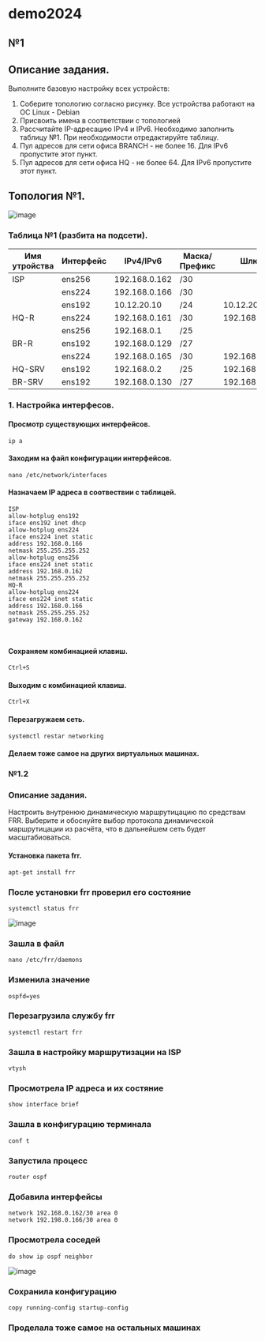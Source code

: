 # demo2024

## №1

## Описание задания.
Выполните базовую настройку всех устройств:

1) Соберите топологию согласно рисунку. Все устройства работают на OC Linux - Debian
2) Присвоить имена в соответствии с топологией
3) Рассчитайте IP-адресацию IPv4 и IPv6. Необходимо заполнить таблицу №1. При необходимости отредактируйте таблицу.
4) Пул адресов для сети офиса BRANCH - не более 16. Для IPv6 пропустите этот пункт.
5) Пул адресов для сети офиса HQ - не более 64. Для IPv6 пропустите этот пункт.
  
## Топология №1.
 ![image](https://github.com/kutluberdinadi/DEMO2024/assets/148868105/91da25bb-955b-43cd-9ddc-ecf6cc8bcb7c)

### Таблица №1 (разбита на подсети).



| Имя утройства | Интерфейс | IPv4/IPv6 | Маска/Префикс | Шлюз | 
| ----------   |    --------  |    --------- | -------- | ------- |
| ISP  | ens256  | 192.168.0.162    |   /30    |          |         
|      | ens224  | 192.168.0.166   |/30  |
|      | ens192 | 10.12.20.10    |/24    | 10.12.20.254 |
| HQ-R |  ens224 | 192.168.0.161    | /30 | 192.168.0.162 |
|      | ens256 | 192.168.0.1   |/25    |  |
| BR-R | ens192 | 192.168.0.129 | /27 |  |
|      | ens224 | 192.168.0.165   |/30    | 192.168.0.166  |
| HQ-SRV | ens192  | 192.168.0.2  | /25 | 192.168.0.1 |
| BR-SRV | ens192  | 192.168.0.130 | /27 | 192.168.0.129 |

### 1. Настройка интерфесов.

#### Просмотр существующих интерфейсов.
```
ip a
```
#### Заходим на файл  конфигурации интерфейсов.
```
nano /etc/network/interfaces
```
#### Назначаем IP адреса в соотвествии с таблицей.
```
ISP
allow-hotplug ens192
iface ens192 inet dhcp
allow-hotplug ens224
iface ens224 inet static
address 192.168.0.166
netmask 255.255.255.252
allow-hotplug ens256
iface ens224 inet static
address 192.168.0.162
netmask 255.255.255.252
HQ-R
allow-hotplug ens224
iface ens224 inet static
address 192.168.0.166
netmask 255.255.255.252
gateway 192.168.0.162



```
#### Сохраняем комбинацией клавиш.
```
Ctrl+S
```
#### Выходим с комбинацией клавиш.
```
Ctrl+X
```
#### Перезагружаем сеть.
```
systemctl restar networking
```
#### Делаем тоже самое на других виртуальных машинах.

### №1.2

### Описание задания.

Настроить внутренюю динамическую маршрутицацию по средствам FRR. Выберите и обоснуйте выбор протокола динамической маршрутицации из расчёта, что в дальнейшем сеть будет масштабиоваться.

#### Установка пакета frr.
```
apt-get install frr   
```
### После установки frr проверил его состояние
```
systemctl status frr
```
![image](https://github.com/kutluberdinadi/DEMO2024/assets/148868105/445538e8-f1e6-417d-a798-5c0118ba02ba)

### Зашла в файл
```
nano /etc/frr/daemons
```
### Изменилa значение
```
ospfd=yes
```
### Перезагрузила службу frr
```
systemctl restart frr
```
### Зашла в настройку маршрутизации на ISP
```
vtysh
```
### Просмотрела IP адреса и их состяние
```
show interface brief
```
### Зашла в конфигурацию терминала
```
conf t
```
### Запустила процесс
```
router ospf
```
### Добавила интерфейсы
```
network 192.168.0.162/30 area 0
network 192.198.0.166/30 area 0
```
### Просмотрела соседей
```
do show ip ospf neighbor
```
![image](https://github.com/kutluberdinadi/DEMO2024/assets/148868105/99f2347e-8a4b-471f-a2f0-dc8fb493b614)

### Сохранила конфигурацию
```
copy running-config startup-config
```
### Проделала тоже самое на остальных машинах
